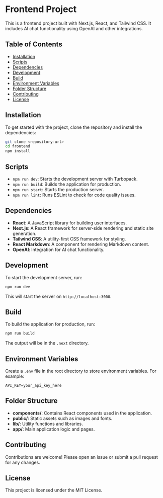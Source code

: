 # Frontend Project

This is a frontend project built with Next.js, React, and Tailwind CSS. It includes AI chat functionality using OpenAI and other integrations.

## Table of Contents

- [Installation](#installation)
- [Scripts](#scripts)
- [Dependencies](#dependencies)
- [Development](#development)
- [Build](#build)
- [Environment Variables](#environment-variables)
- [Folder Structure](#folder-structure)
- [Contributing](#contributing)
- [License](#license)

## Installation

To get started with the project, clone the repository and install the dependencies:

```bash
git clone <repository-url>
cd frontend
npm install
```

## Scripts

- `npm run dev`: Starts the development server with Turbopack.
- `npm run build`: Builds the application for production.
- `npm run start`: Starts the production server.
- `npm run lint`: Runs ESLint to check for code quality issues.

## Dependencies

- **React**: A JavaScript library for building user interfaces.
- **Next.js**: A React framework for server-side rendering and static site generation.
- **Tailwind CSS**: A utility-first CSS framework for styling.
- **React Markdown**: A component for rendering Markdown content.
- **OpenAI**: Integration for AI chat functionality.

## Development

To start the development server, run:

```bash
npm run dev
```

This will start the server on `http://localhost:3000`.

## Build

To build the application for production, run:

```bash
npm run build
```

The output will be in the `.next` directory.

## Environment Variables

Create a `.env` file in the root directory to store environment variables. For example:

```
API_KEY=your_api_key_here
```

## Folder Structure

- **components/**: Contains React components used in the application.
- **public/**: Static assets such as images and fonts.
- **lib/**: Utility functions and libraries.
- **app/**: Main application logic and pages.

## Contributing

Contributions are welcome! Please open an issue or submit a pull request for any changes.

## License

This project is licensed under the MIT License.
